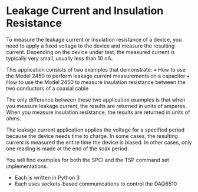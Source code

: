 
# Leakage Current and Insulation Resistance

To measure the leakage current or insulation resistance of a device, you need to apply a fixed voltage
to the device and measure the resulting current. Depending on the device under test, the measured
current is typically very small, usually less than 10 nA.

This application consists of two examples that demonstrate:
• How to use the Model 2450 to perform leakage current measurements on a capacitor
• How to use the Model 2450 to measure insulation resistance between the two conductors of a
coaxial cable

The only difference between these two application examples is that when you measure leakage
current, the results are returned in units of amperes. When you measure insulation resistance, the
results are returned in units of ohms.

The leakage current application applies the voltage for a specified period because the device needs
time to charge. In some cases, the resulting current is measured the entire time the device is biased.
In other cases, only one reading is made at the end of the soak period.


You will find examples for both the SPCI and the TSP command set implementations. 
* Each is written in Python 3
* Each uses sockets-based communications to control the DAQ6510
